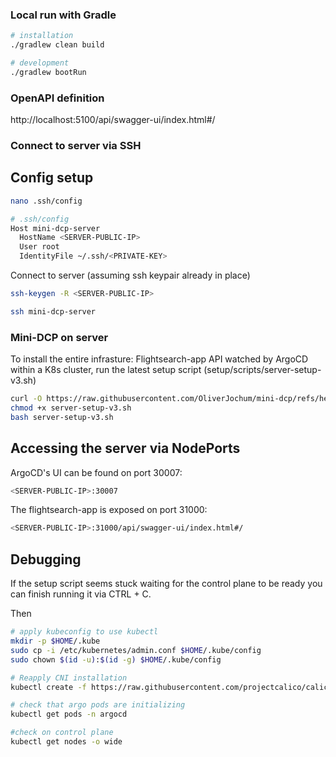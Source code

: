 ### Local run with Gradle

```bash
# installation
./gradlew clean build

# development
./gradlew bootRun
```

### OpenAPI definition
http://localhost:5100/api/swagger-ui/index.html#/

### Connect to server via SSH
## Config setup
```bash
nano .ssh/config

# .ssh/config
Host mini-dcp-server
  HostName <SERVER-PUBLIC-IP>
  User root
  IdentityFile ~/.ssh/<PRIVATE-KEY>
```
Connect to server (assuming ssh keypair already in place)
```bash
ssh-keygen -R <SERVER-PUBLIC-IP>

ssh mini-dcp-server
```
### Mini-DCP on server

To install the entire infrasture: Flightsearch-app API watched by ArgoCD within a K8s cluster, run the latest setup script (setup/scripts/server-setup-v3.sh)

```bash
curl -O https://raw.githubusercontent.com/OliverJochum/mini-dcp/refs/heads/main/setup/scripts/server-setup-v3.sh
chmod +x server-setup-v3.sh
bash server-setup-v3.sh
```
## Accessing the server via NodePorts
ArgoCD's UI can be found on port 30007:
```bash
<SERVER-PUBLIC-IP>:30007
```
The flightsearch-app is exposed on port 31000:
```bash
<SERVER-PUBLIC-IP>:31000/api/swagger-ui/index.html#/
```

## Debugging
If the setup script seems stuck waiting for the control plane to be ready you can finish running it via CTRL + C. 

Then 
```bash
# apply kubeconfig to use kubectl 
mkdir -p $HOME/.kube
sudo cp -i /etc/kubernetes/admin.conf $HOME/.kube/config
sudo chown $(id -u):$(id -g) $HOME/.kube/config

# Reapply CNI installation 
kubectl create -f https://raw.githubusercontent.com/projectcalico/calico/v3.30.2/manifests/custom-resources.yaml

# check that argo pods are initializing
kubectl get pods -n argocd

#check on control plane
kubectl get nodes -o wide
```
